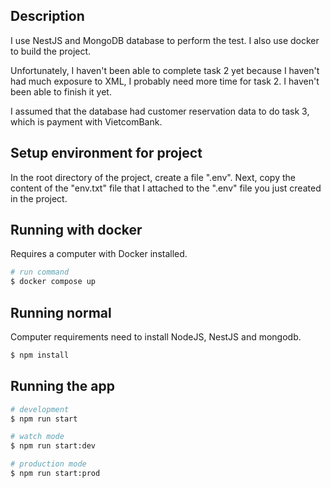 ## Description

I use NestJS and MongoDB database to perform the test. I also use docker to build the project.

Unfortunately, I haven't been able to complete task 2 yet because I haven't had much exposure to XML, I probably need more time for task 2. I haven't been able to finish it yet.

I assumed that the database had customer reservation data to do task 3, which is payment with VietcomBank.

## Setup environment for project

In the root directory of the project, create a file ".env". Next, copy the content of the "env.txt" file that I attached to the ".env" file you just created in the project.

## Running with docker

Requires a computer with Docker installed.

```bash
# run command
$ docker compose up
```

## Running normal

Computer requirements need to install NodeJS, NestJS and mongodb.

```bash
$ npm install
```

## Running the app

```bash
# development
$ npm run start

# watch mode
$ npm run start:dev

# production mode
$ npm run start:prod
```
